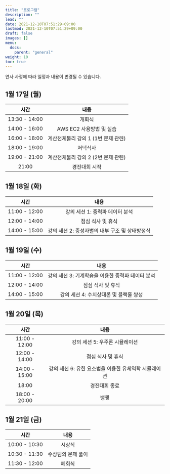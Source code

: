 ```yaml
---
title: "프로그램"
description: ""
lead: ""
date: 2021-12-10T07:51:29+09:00
lastmod: 2021-12-10T07:51:29+09:00
draft: false
images: []
menu: 
  docs:
    parent: "general"
weight: 10
toc: true
---
```


연사 사정에 따라 일정과 내용이 변경될 수 있습니다.

## 1월 17일 (월)

| 시간          |  내용                        |
| :-----------: | :----------------------: |
| 13:30 - 14:00 | 개회식                   |
| 14:00 - 16:00 | AWS EC2 사용방법 및 실습 |
| 16:00 - 18:00 | 계산천체물리 강의 1 (1번 문제 관련) |
| 18:00 - 19:00 | 저녁식사 |
| 19:00 - 21:00 | 계산천체물리 강의 2 (2번 문제 관련) |
| 21:00 | 경진대회 시작 |

## 1월 18일 (화)

|     시간      |                           내용                           |
| :-----------: | :------------------------------------------------------: |
| 11:00 - 12:00 |         강의 세션 1: 중력파 데이터 분석         |
| 12:00 - 14:00 |                    점심 식사 및 휴식                     |
| 14:00 - 15:00 | 강의 세션 2: 중성자별의 내부 구조 및 상태방정식 |

## 1월 19일 (수)

|     시간      |                             내용                             |
| :-----------: | :----------------------------------------------------------: |
| 11:00 - 12:00 |           강의 세션 3: 기계학습을 이용한 중력파 데이터 분석            |
| 12:00 - 14:00 |                      점심 식사 및 휴식                       |
| 14:00 - 15:00 | 강의 세션 4: 수치상대론 및 블랙홀 쌍성 |

## 1월 20일 (목)

|     시간      |                             내용                             |
| :-----------: | :----------------------------------------------------------: |
| 11:00 - 12:00 |           강의 세션 5: 우주론 시뮬레이션            |
| 12:00 - 14:00 |                      점심 식사 및 휴식                       |
| 14:00 - 15:00 | 강의 세션 6: 유한 요소법을 이용한 유체역학 시뮬레이션 |
|     18:00     |                          경진대회 종료                           |
| 18:00 - 20:00 |                             뱅큇                             |

## 1월 21일 (금)

|     시간      |        내용        |
| :-----------: | :----------------: |
| 10:00 - 10:30 |       시상식       |
| 10:30 - 11:30 | 수상팀의 문제 풀이 |
| 11:30 - 12:00 |       폐회식       |